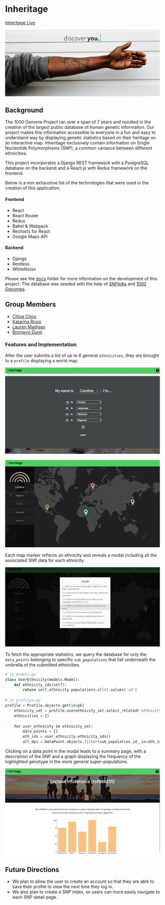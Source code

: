 # Inheritage

[Inheritage Live][live_link]

<p align="center">
  <img src="media/home-page.png" alt="home-page">
</p>

## Background
The 1000 Genome Project ran over a span of 7 years and resulted in the creation of the largest public database of human genetic information. Our project makes this information accessible to everyone in a fun and easy to understand way by displaying genetic statistics based on their heritage on an interactive map. Inheritage exclusively contain information on Single Nucleotide Polymorphisms (SNP), a common variance between different ethnicities.

This project incorporates a Django REST framework with a PostgreSQL database on the backend and a React.js with Redux framework on the frontend.

Below is a non exhaustive list of the technologies that were used in the creation of this application:

#### Frontend
- React
- React Router
- Redux
- Babel & Webpack
- Recharts for React
- Google Maps API

#### Backend
- Django
- Restless
- WhiteNoise

Please see the [docs][docs] folder for more information on the development of this project. The database was seeded with the help of [SNPedia][SNPedia] and [1000 Genomes][1000Genomes].

## Group Members
- [Chloe Chou](https://github.com/chloejchou)
- [Katarina Rossi](https://github.com/dischorde)
- [Lauren Madigan](https://github.com/lmadigan)
- [Bronwyn Dunn](https://github.com/bronwyndunn)


### Features and Implementation
After the user submits a list of up to 6 general `ethnicities`, they are brought to a `profile` displaying a world map.

![](media/ethnicity-form.png)
<br><br>
![](media/profile.png)

 Each map marker reflects an ethnicity and reveals a modal including all the associated SNP data for each ethnicity.

![](media/modal.png)

To fetch the appropriate statistics, we query the database for only the `data_points` belonging to specific `sub_populations` that fall underneath the umbrella of the submitted ethnicities.

```python
# in models.py
class UserEthnicity(models.Model):
    def ethnicity_ids(self):
        return self.ethnicity.populations.all().values('id')

# in profiles.py
profile = Profile.objects.get(id=pk)
    ethnicity_set = profile.userethnicity_set.select_related('ethnicity').all()
    ethnicities = []

    for user_ethnicity in ethnicity_set:
        data_points = []
        eth_ids = user_ethnicity.ethnicity_ids()
        all_dps = DataPoint.objects.filter(sub_population_id__in=eth_ids).order_by('-sub_population__specific').select_related('snp', 'sub_population')
```

Clicking on a data point in the modal leads to a summary page, with a description of the SNP and a graph displaying the frequency of the highlighted genotype in the more general super-populations.

![](media/snp-detail.png)


## Future Directions
- We plan to allow the user to create an account so that they are able to save their profile to view the next time they log in.
- We also plan to create a SNP index, so users can more easily navigate to each SNP detail page.

[docs]: /docs
[SNPedia]: http://snpedia.com/
[1000Genomes]: http://www.internationalgenome.org/
[live_link]: http://inheritage.herokuapp.com/
